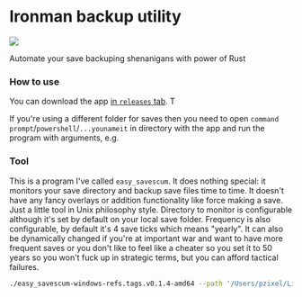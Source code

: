 # Ironman backup utility

![](https://github.com/Pzixel/easy_savescum/workflows/Publish/badge.svg)

Automate your save backuping shenanigans with power of Rust

### How to use

You can download the app [in `releases` tab](https://github.com/Pzixel/easy_savescum/releases). T

If you're using a different folder for saves then you need to open `command prompt`/`powershell`/`...younameit` in directory with the app and run the program with arguments, e.g.

### Tool

This is a program I've called `easy_savescum`. It does nothing special: it monitors your save directory and backup save files time to time. It doesn't have any fancy overlays or addition functionality like force making a save. Just a little tool in Unix philosophy style. Directory to monitor is configurable although it's set by default on your local save folder. Frequency is also configurable, by default it's 4 save ticks which means "yearly". It can also be dynamically changed if you're at important war and want to have more frequent saves or you don't like to feel like a cheater so you set it to 50 years so you won't fuck up in strategic terms, but you can afford tactical failures.


```bash
./easy_savescum-windows-refs.tags.v0.1.4-amd64 --path '/Users/pzixel/Library/Application Support/Feral Interactive/XCOM 2 WotC/VFS/Local/my games/XCOM2 War of the Chosen/XComGame/SaveData' --savescum-dir-path '/Users/pzixel/Library/Application Support/Feral Interactive/XCOM 2 WotC/VFS/Local/my games/XCOM2 War of the Chosen/XComGame/SaveScum'
```

